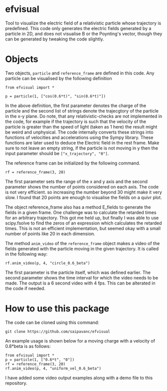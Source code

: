# efvisual
Tool to visualize the electric field of a relativistic particle whose trajectory is predefined. This code only generates the electric fields generated by a particle in 2D, and does not visualise B or the Poynting's vector, though they can be generated by tweaking the code slightly.

# Objects
Two objects, `particle` and `reference_frame` are defined in this code. Any particle can be visualised by the following definition

```
from efvisual import *

p = particle(1, ["cos(0.6*t)", "sin(0.6*t)"])
```
In the above definition, the first parameter denotes the charge of the particle and the second list of strings denote the trajecgtory of the particle in the x-y plane. Do note, that any relativistic-checks are not implemented in the code, for example if the trajectory is such that the velocity of the particle is greater than the speed of light (taken as 1 here) the result might be weird and unphysical. The code internally converts these strings into functions of velocities and accelerations using the Sympy library. These functions are later used to deduce the Electric field in the rest frame. Make sure to not leave an empty string, if the particle is not moving in y then the input parameter should be `["x_trajectory", "0"]`.

The reference frame can be initialized by the following command.

```
rf = reference_frame(3, 20)
```
The first parameter sets the range of the x and y axis and the second parameter shows the number of points considered on each axis. The code is not very efficient. so increasing the number beyond 30 might make it very slow. I found that 20 points are enough to visualise the fields on a quivr plot.

The object reference_frame also has a method E_fields to generate the fields in a given frame. One challenge was to calculate the retarded times for an arbitrary trajectory. This got me held up, but finally I was able to use scipy.fsolve to find the zeros of an expression which calculates the retarded times. This is not an efficient implementation, but seemed okay with a small number of points like 20 in each dimension. 

The method `anim_video` of the `reference_frame` object makes a video of the fields generated with the particle moving in the given trajectory. It is called in the following way:
```
rf.anim_video(p, 4, "circle_0.6_beta")
```
The first parameter is the particle itself, which was defined earlier. The second parameter shows the time interval for which the video needs to be made. The output is a 6 second video with 4 fps. This can be alterated in the code if needed.

# How to use this package

The code can be cloned using this command:
```
git clone https://github.com/saipavanc/efvisual
```

An example usage is shown below for a moving charge with a velocity of 0.8*beta is as follows:
```
from efvisual import *
p = particle(1, ["0.6*t", "0"])
rf = reference_frame(3, 20)
rf.anim_video(p, 4, "uniform_vel_0.6_beta")
```

I have added some video output examples along with a demo file to this repository.
